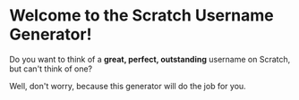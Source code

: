 <h1>Welcome to the Scratch Username Generator!</h1>

Do you want to think of a <strong>great, perfect, outstanding</strong> username on Scratch, but can't think of one?

Well, don't worry, because this generator will do the job for you.

